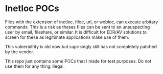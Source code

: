# Inetloc POCs

Files with the extension of inetloc, filoc, url, or webloc, can execute arbitary commands. This is a risk as theses files can be sent to an unsuspecting user by email, fileshare, or similar. It is difficult for EDR/AV solutions to screen for these as legitimate applications make use of them.

This vulnerbiltity is old now but suprisingly still has not completely patched by the vendor.

This repo just contains some POCs that I made for test purposes.
Do not use them for any thing illegal.